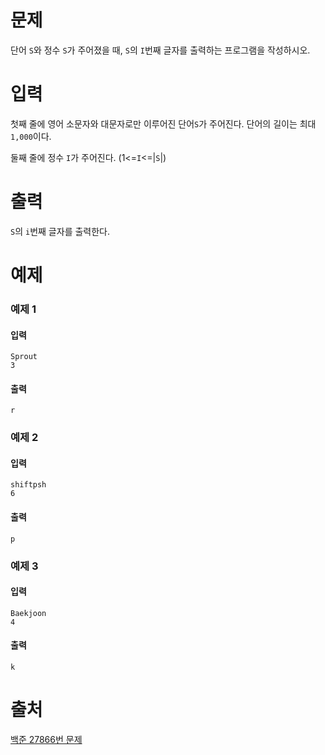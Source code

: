 # 문제
단어 `S`와 정수 `S`가 주어졌을 때, `S`의 `I`번째 글자를 출력하는 프로그램을 작성하시오.

# 입력
첫째 줄에 영어 소문자와 대문자로만 이루어진 단어`S`가 주어진다. 단어의 길이는 최대`1,000`이다.

둘째 줄에 정수
`I`가 주어진다. (1<=`I`<=|`S`|)

# 출력
`S`의 `i`번째 글자를 출력한다.

# 예제
### 예제 1
#### 입력 
```
Sprout
3
```
#### 출력
```
r
```
### 예제 2
#### 입력 
```
shiftpsh
6
```
#### 출력
```
p
```

### 예제 3
#### 입력 
```
Baekjoon
4
```
#### 출력
```
k
```

# 출처
[백준 27866번 문제](https://www.acmicpc.net/problem/27866)


